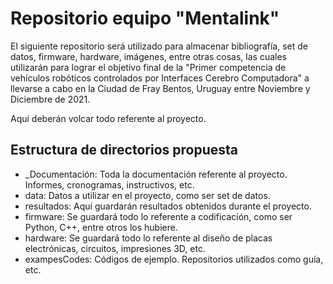 # Repositorio equipo "Mentalink"

El siguiente repositorio será utilizado para almacenar bibliografía, set de datos, firmware, hardware, imágenes, entre otras cosas, las cuales utilizarán para lograr el objetivo final de la "Primer competencia de vehículos robóticos controlados por Interfaces Cerebro Computadora" a llevarse a cabo en la Ciudad de Fray Bentos, Uruguay entre Noviembre y Diciembre de 2021.

Aquí deberán volcar todo referente al proyecto.

## Estructura de directorios propuesta

- _Documentación: Toda la documentación referente al proyecto. Informes, cronogramas, instructivos, etc.
- data: Datos a utilizar en el proyecto, como ser set de datos.
- resultados: Aquí guardarán resultados obtenidos durante el proyecto.
- firmware: Se guardará todo lo referente a codificación, como ser Python, C++, entre otros los hubiere.
- hardware: Se guardará todo lo referente al diseño de placas electrónicas, circuitos, impresiones 3D, etc.
- exampesCodes: Códigos de ejemplo. Repositorios utilizados como guía, etc.
